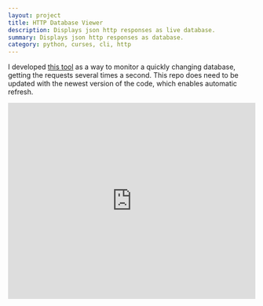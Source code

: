```yaml
---
layout: project
title: HTTP Database Viewer
description: Displays json http responses as live database.
summary: Displays json http responses as database.
category: python, curses, cli, http
---
```



I developed <a href="https://github.com/claymaks/http-database-viewer" target="_blank">this tool</a>
as a way to monitor a quickly changing database, getting the requests several 
times a second.  This repo does need to be updated with the newest version of the code,
which enables automatic refresh.
<style>
html, body {
    height:100%;
    width:100%;
    margin:0;
}
.h_iframe iframe {
    width:100%;
    height:100%;
}
.h_iframe {
    height: 400px;
    width:100%;
}
</style>
<div class="h_iframe">
    <iframe src="https://drive.google.com/file/d/1e46W6jmiA7dAgahcAMIeGglRR840ACxn/preview" frameborder="0" allowfullscreen></iframe>
</div>
